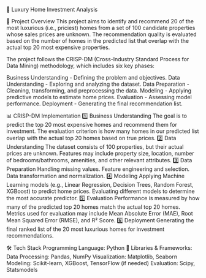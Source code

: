 🏡 Luxury Home Investment Analysis

📌 Project Overview
This project aims to identify and recommend 20 of the most luxurious (i.e., priciest) homes from a set of 100 candidate properties whose sales prices are unknown. The recommendation quality is evaluated based on the number of homes in the predicted list that overlap with the actual top 20 most expensive properties.

The project follows the CRISP-DM (Cross-Industry Standard Process for Data Mining) methodology, which includes six key phases:

Business Understanding - Defining the problem and objectives.
Data Understanding - Exploring and analyzing the dataset.
Data Preparation - Cleaning, transforming, and preprocessing the data.
Modeling - Applying predictive models to estimate home prices.
Evaluation - Assessing model performance.
Deployment - Generating the final recommendation list.

📊 CRISP-DM Implementation
1️⃣ Business Understanding
The goal is to predict the top 20 most expensive homes and recommend them for investment.
The evaluation criterion is how many homes in our predicted list overlap with the actual top 20 homes based on true prices.
2️⃣ Data Understanding
The dataset consists of 100 properties, but their actual prices are unknown.
Features may include property size, location, number of bedrooms/bathrooms, amenities, and other relevant attributes.
3️⃣ Data Preparation
Handling missing values.
Feature engineering and selection.
Data transformation and normalization.
4️⃣ Modeling
Applying Machine Learning models (e.g., Linear Regression, Decision Trees, Random Forest, XGBoost) to predict home prices.
Evaluating different models to determine the most accurate predictor.
5️⃣ Evaluation
Performance is measured by how many of the predicted top 20 homes match the actual top 20 homes.
Metrics used for evaluation may include Mean Absolute Error (MAE), Root Mean Squared Error (RMSE), and R² Score.
6️⃣ Deployment
Generating the final ranked list of the 20 most luxurious homes for investment recommendations.

🛠 Tech Stack
Programming Language: Python 🐍
Libraries & Frameworks:
Data Processing: Pandas, NumPy
Visualization: Matplotlib, Seaborn
Modeling: Scikit-learn, XGBoost, TensorFlow (if needed)
Evaluation: Scipy, Statsmodels
